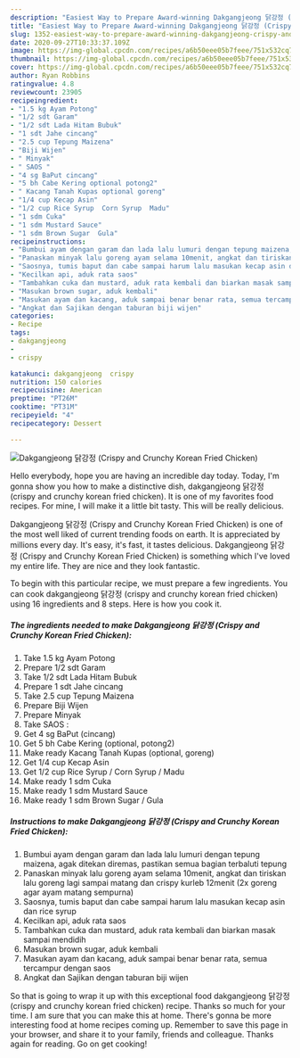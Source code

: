 ```yaml
---
description: "Easiest Way to Prepare Award-winning Dakgangjeong 닭강정 (Crispy and Crunchy Korean Fried Chicken)"
title: "Easiest Way to Prepare Award-winning Dakgangjeong 닭강정 (Crispy and Crunchy Korean Fried Chicken)"
slug: 1352-easiest-way-to-prepare-award-winning-dakgangjeong-crispy-and-crunchy-korean-fried-chicken
date: 2020-09-27T10:33:37.109Z
image: https://img-global.cpcdn.com/recipes/a6b50eee05b7feee/751x532cq70/dakgangjeong-닭강정-crispy-and-crunchy-korean-fried-chicken-foto-resep-utama.jpg
thumbnail: https://img-global.cpcdn.com/recipes/a6b50eee05b7feee/751x532cq70/dakgangjeong-닭강정-crispy-and-crunchy-korean-fried-chicken-foto-resep-utama.jpg
cover: https://img-global.cpcdn.com/recipes/a6b50eee05b7feee/751x532cq70/dakgangjeong-닭강정-crispy-and-crunchy-korean-fried-chicken-foto-resep-utama.jpg
author: Ryan Robbins
ratingvalue: 4.8
reviewcount: 23905
recipeingredient:
- "1.5 kg Ayam Potong"
- "1/2 sdt Garam"
- "1/2 sdt Lada Hitam Bubuk"
- "1 sdt Jahe cincang"
- "2.5 cup Tepung Maizena"
- "Biji Wijen"
- " Minyak"
- " SAOS "
- "4 sg BaPut cincang"
- "5 bh Cabe Kering optional potong2"
- " Kacang Tanah Kupas optional goreng"
- "1/4 cup Kecap Asin"
- "1/2 cup Rice Syrup  Corn Syrup  Madu"
- "1 sdm Cuka"
- "1 sdm Mustard Sauce"
- "1 sdm Brown Sugar  Gula"
recipeinstructions:
- "Bumbui ayam dengan garam dan lada lalu lumuri dengan tepung maizena, agak ditekan diremas, pastikan semua bagian terbaluti tepung"
- "Panaskan minyak lalu goreng ayam selama 10menit, angkat dan tiriskan lalu goreng lagi sampai matang dan crispy kurleb 12menit (2x goreng agar ayam matang sempurna)"
- "Saosnya, tumis baput dan cabe sampai harum lalu masukan kecap asin dan rice syrup"
- "Kecilkan api, aduk rata saos"
- "Tambahkan cuka dan mustard, aduk rata kembali dan biarkan masak sampai mendidih"
- "Masukan brown sugar, aduk kembali"
- "Masukan ayam dan kacang, aduk sampai benar benar rata, semua tercampur dengan saos"
- "Angkat dan Sajikan dengan taburan biji wijen"
categories:
- Recipe
tags:
- dakgangjeong
- 
- crispy

katakunci: dakgangjeong  crispy 
nutrition: 150 calories
recipecuisine: American
preptime: "PT26M"
cooktime: "PT31M"
recipeyield: "4"
recipecategory: Dessert

---
```



![Dakgangjeong 닭강정 (Crispy and Crunchy Korean Fried Chicken)](https://img-global.cpcdn.com/recipes/a6b50eee05b7feee/751x532cq70/dakgangjeong-닭강정-crispy-and-crunchy-korean-fried-chicken-foto-resep-utama.jpg)

Hello everybody, hope you are having an incredible day today. Today, I'm gonna show you how to make a distinctive dish, dakgangjeong 닭강정 (crispy and crunchy korean fried chicken). It is one of my favorites food recipes. For mine, I will make it a little bit tasty. This will be really delicious.

Dakgangjeong 닭강정 (Crispy and Crunchy Korean Fried Chicken) is one of the most well liked of current trending foods on earth. It is appreciated by millions every day. It's easy, it's fast, it tastes delicious. Dakgangjeong 닭강정 (Crispy and Crunchy Korean Fried Chicken) is something which I've loved my entire life. They are nice and they look fantastic.




To begin with this particular recipe, we must prepare a few ingredients. You can cook dakgangjeong 닭강정 (crispy and crunchy korean fried chicken) using 16 ingredients and 8 steps. Here is how you cook it.

<!--inarticleads1-->

##### The ingredients needed to make Dakgangjeong 닭강정 (Crispy and Crunchy Korean Fried Chicken):

1. Take 1.5 kg Ayam Potong
1. Prepare 1/2 sdt Garam
1. Take 1/2 sdt Lada Hitam Bubuk
1. Prepare 1 sdt Jahe cincang
1. Take 2.5 cup Tepung Maizena
1. Prepare Biji Wijen
1. Prepare  Minyak
1. Take  SAOS :
1. Get 4 sg BaPut (cincang)
1. Get 5 bh Cabe Kering (optional, potong2)
1. Make ready  Kacang Tanah Kupas (optional, goreng)
1. Get 1/4 cup Kecap Asin
1. Get 1/2 cup Rice Syrup / Corn Syrup / Madu
1. Make ready 1 sdm Cuka
1. Make ready 1 sdm Mustard Sauce
1. Make ready 1 sdm Brown Sugar / Gula




<!--inarticleads2-->

##### Instructions to make Dakgangjeong 닭강정 (Crispy and Crunchy Korean Fried Chicken):

1. Bumbui ayam dengan garam dan lada lalu lumuri dengan tepung maizena, agak ditekan diremas, pastikan semua bagian terbaluti tepung
1. Panaskan minyak lalu goreng ayam selama 10menit, angkat dan tiriskan lalu goreng lagi sampai matang dan crispy kurleb 12menit (2x goreng agar ayam matang sempurna)
1. Saosnya, tumis baput dan cabe sampai harum lalu masukan kecap asin dan rice syrup
1. Kecilkan api, aduk rata saos
1. Tambahkan cuka dan mustard, aduk rata kembali dan biarkan masak sampai mendidih
1. Masukan brown sugar, aduk kembali
1. Masukan ayam dan kacang, aduk sampai benar benar rata, semua tercampur dengan saos
1. Angkat dan Sajikan dengan taburan biji wijen




So that is going to wrap it up with this exceptional food dakgangjeong 닭강정 (crispy and crunchy korean fried chicken) recipe. Thanks so much for your time. I am sure that you can make this at home. There's gonna be more interesting food at home recipes coming up. Remember to save this page in your browser, and share it to your family, friends and colleague. Thanks again for reading. Go on get cooking!
